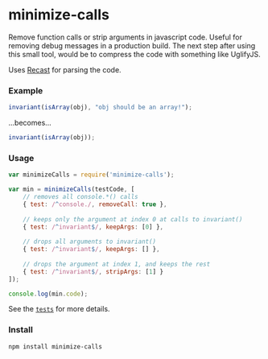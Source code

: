 minimize-calls
==============

Remove function calls or strip arguments in javascript code. Useful for removing debug messages in a production build.
The next step after using this small tool, would be to compress the code with something like UglifyJS.
 
Uses [Recast](https://github.com/benjamn/recast) for parsing the code.

### Example
````js
invariant(isArray(obj), "obj should be an array!");
````
...becomes...
 
````js
invariant(isArray(obj));
````

### Usage
````js
var minimizeCalls = require('minimize-calls');

var min = minimizeCalls(testCode, [
	// removes all console.*() calls
	{ test: /^console./, removeCall: true },
	
	// keeps only the argument at index 0 at calls to invariant()
	{ test: /^invariant$/, keepArgs: [0] },
	
	// drops all arguments to invariant()
	{ test: /^invariant$/, keepArgs: [] },
	
	// drops the argument at index 1, and keeps the rest
	{ test: /^invariant$/, stripArgs: [1] }
]);

console.log(min.code);
````

See the [`tests`](tests/index.js) for more details.

### Install
`npm install minimize-calls`
